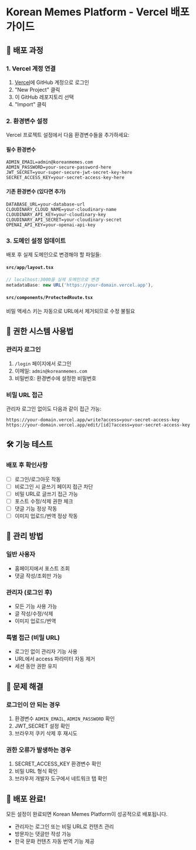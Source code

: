 # Korean Memes Platform - Vercel 배포 가이드

## 🚀 배포 과정

### 1. Vercel 계정 연결
1. [Vercel](https://vercel.com)에 GitHub 계정으로 로그인
2. "New Project" 클릭
3. 이 GitHub 레포지토리 선택
4. "Import" 클릭

### 2. 환경변수 설정
Vercel 프로젝트 설정에서 다음 환경변수들을 추가하세요:

#### 필수 환경변수
```
ADMIN_EMAIL=admin@koreanmemes.com
ADMIN_PASSWORD=your-secure-password-here
JWT_SECRET=your-super-secure-jwt-secret-key-here
SECRET_ACCESS_KEY=your-secret-access-key-here
```

#### 기존 환경변수 (있다면 추가)
```
DATABASE_URL=your-database-url
CLOUDINARY_CLOUD_NAME=your-cloudinary-name
CLOUDINARY_API_KEY=your-cloudinary-key
CLOUDINARY_API_SECRET=your-cloudinary-secret
OPENAI_API_KEY=your-openai-api-key
```

### 3. 도메인 설정 업데이트
배포 후 실제 도메인으로 변경해야 할 파일들:

#### `src/app/layout.tsx`
```typescript
// localhost:3000을 실제 도메인으로 변경
metadataBase: new URL('https://your-domain.vercel.app'),
```

#### `src/components/ProtectedRoute.tsx`
비밀 액세스 키는 자동으로 URL에서 제거되므로 수정 불필요

## 🔐 권한 시스템 사용법

### 관리자 로그인
1. `/login` 페이지에서 로그인
2. 이메일: `admin@koreanmemes.com`  
3. 비밀번호: 환경변수에 설정한 비밀번호

### 비밀 URL 접근
관리자 로그인 없이도 다음과 같이 접근 가능:
```
https://your-domain.vercel.app/write?access=your-secret-access-key
https://your-domain.vercel.app/edit/[id]?access=your-secret-access-key
```

## 🛠️ 기능 테스트

### 배포 후 확인사항
- [ ] 로그인/로그아웃 작동
- [ ] 비로그인 시 글쓰기 페이지 접근 차단
- [ ] 비밀 URL로 글쓰기 접근 가능
- [ ] 포스트 수정/삭제 권한 체크
- [ ] 댓글 기능 정상 작동
- [ ] 이미지 업로드/번역 정상 작동

## 📝 관리 방법

### 일반 사용자
- 홈페이지에서 포스트 조회
- 댓글 작성/조회만 가능

### 관리자 (로그인 후)
- 모든 기능 사용 가능
- 글 작성/수정/삭제
- 이미지 업로드/번역

### 특별 접근 (비밀 URL)
- 로그인 없이 관리자 기능 사용
- URL에서 access 파라미터 자동 제거
- 세션 동안 권한 유지

## 🔧 문제 해결

### 로그인이 안 되는 경우
1. 환경변수 `ADMIN_EMAIL`, `ADMIN_PASSWORD` 확인
2. JWT_SECRET 설정 확인
3. 브라우저 쿠키 삭제 후 재시도

### 권한 오류가 발생하는 경우
1. SECRET_ACCESS_KEY 환경변수 확인
2. 비밀 URL 형식 확인
3. 브라우저 개발자 도구에서 네트워크 탭 확인

## 🚀 배포 완료!

모든 설정이 완료되면 Korean Memes Platform이 성공적으로 배포됩니다.
- 관리자는 로그인 또는 비밀 URL로 컨텐츠 관리
- 방문자는 댓글만 작성 가능
- 한국 문화 컨텐츠 자동 번역 기능 제공 